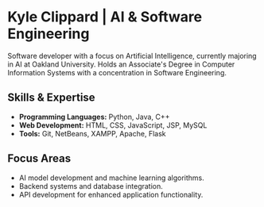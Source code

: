 
<!--
**kylesclipp/kylesclipp** is a ✨ _special_ ✨ repository because its `README.md` (this file) appears on your GitHub profile.

Here are some ideas to get you started:

- 🔭 I’m currently working on ...
- 🌱 I’m currently learning ...
- 👯 I’m looking to collaborate on ...
- 🤔 I’m looking for help with ...
- 💬 Ask me about ...
- 📫 How to reach me: ...
- 😄 Pronouns: ...
- ⚡ Fun fact: ...
-->


# Kyle Clippard | AI & Software Engineering

Software developer with a focus on Artificial Intelligence, currently majoring in AI at Oakland University. Holds an Associate's Degree in Computer Information Systems with a concentration in Software Engineering.

## Skills & Expertise

- **Programming Languages:** Python, Java, C++
- **Web Development:** HTML, CSS, JavaScript, JSP, MySQL
- **Tools:** Git, NetBeans, XAMPP, Apache, Flask

## Focus Areas

- AI model development and machine learning algorithms.
- Backend systems and database integration.
- API development for enhanced application functionality.
